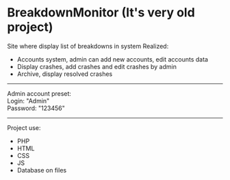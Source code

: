 # BreakdownMonitor (It's very old project)
Site where display list of breakdowns in system
Realized: 
<ul>
 <li>Accounts system, admin can add new accounts, edit accounts data</li>
 <li>Display crashes, add crashes and edit crashes by admin</li>
 <li>Archive, display resolved crashes</li>
 </ul>
<hr/>
Admin account preset:<br/>
Login: "Admin"<br/>
Password: "123456"
<hr/>
Project use:
<ul>
  <li>PHP</li>
 <li>HTML</li>
 <li>CSS</li>
 <li>JS</li>
 <li>Database on files</li>
 </ul>
